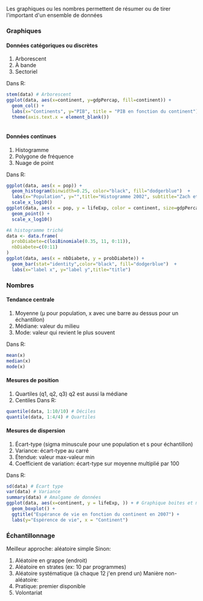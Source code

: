 Les graphiques ou les nombres permettent de résumer ou de tirer l'important d'un ensemble de données

### Graphiques
#### Données catégoriques ou discrètes
1. Arborescent
2. À bande
3. Sectoriel

Dans R: 
```r
stem(data) # Arborescent
ggplot(data, aes(x=continent, y=gdpPercap, fill=continent)) +
  geom_col() +
  labs(x="Continents", y="PIB", title = "PIB en fonction du continent")+
  theme(axis.text.x = element_blank())
  
```
#### Données continues
1. Histogramme
2. Polygone de fréquence
3. Nuage de point

Dans R:
```r
ggplot(data, aes(x = pop)) +
  geom_histogram(binwidth=0.25, color="black", fill="dodgerblue")  + 
  labs(x="Population", y="",title="Histogramme 2002", subtitle="Zach et LP")+
  scale_x_log10()
ggplot(data, aes(x = pop, y = lifeExp, color = continent, size=gdpPercap)) +
  geom_point() +
  scale_x_log10() 

#A histogramme triché
data <- data.frame(
  probDiabete=c(loiBinomiale(0.35, 11, 0:11)),
  nbDiabete=c(0:11)
)
ggplot(data, aes(x = nbDiabete, y = probDiabete)) +
  geom_bar(stat="identity",color="black", fill="dodgerblue")  + 
  labs(x="label x", y="label y",title="title")

```
### Nombres
#### Tendance centrale
1. Moyenne (µ pour population, x avec une barre au dessus pour un échantillon)
2. Médiane: valeur du milieu
3. Mode: valeur qui revient le plus souvent

Dans R:
```r
mean(x)
median(x)
mode(x)
```
#### Mesures de position
1. Quartiles (q1, q2, q3) q2 est aussi la médiane
2. Centiles
Dans R:
```r
quantile(data, 1:10/10) # Déciles
quantile(data, 1:4/4) # Quartiles
```
#### Mesures de dispersion
1. Écart-type (sigma minuscule pour une population et s pour échantillon)
2. Variance: écart-type au carré
3. Étendue: valeur max-valeur min
4. Coefficient de variation: écart-type sur moyenne multiplié par 100

Dans R:
```r
sd(data) # Écart type
var(data) # Variance
summary(data) # Amalgame de données
ggplot(data, aes(x=continent, y = lifeExp, )) + # Graphique boites et moustaches
  geom_boxplot() +
  ggtitle("Espérance de vie en fonction du continent en 2007") +
  labs(y="Espérence de vie", x = "Continent")
```
### Échantillonnage
Meilleur approche: aléatoire simple
Sinon: 
1. Aléatoire en grappe (endroit)
2. Aléatoire en strates (ex: 10 par programmes)
3. Aléatoire systématique (à chaque 12 j'en prend un)
Manière non-aléatoire:
1. Pratique: premier disponible
2. Volontariat